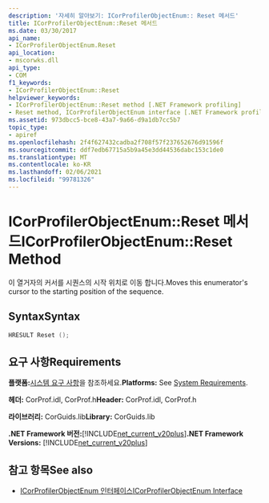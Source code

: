 ```yaml
---
description: '자세히 알아보기: ICorProfilerObjectEnum:: Reset 메서드'
title: ICorProfilerObjectEnum::Reset 메서드
ms.date: 03/30/2017
api_name:
- ICorProfilerObjectEnum.Reset
api_location:
- mscorwks.dll
api_type:
- COM
f1_keywords:
- ICorProfilerObjectEnum::Reset
helpviewer_keywords:
- ICorProfilerObjectEnum::Reset method [.NET Framework profiling]
- Reset method, ICorProfilerObjectEnum interface [.NET Framework profiling]
ms.assetid: 973dbcc5-bce8-43a7-9a66-d9a1db7cc5b7
topic_type:
- apiref
ms.openlocfilehash: 2f4f627432cadba2f708f57f237652676d91596f
ms.sourcegitcommit: ddf7edb67715a5b9a45e3dd44536dabc153c1de0
ms.translationtype: MT
ms.contentlocale: ko-KR
ms.lasthandoff: 02/06/2021
ms.locfileid: "99781326"
---
```

# <a name="icorprofilerobjectenumreset-method"></a><span data-ttu-id="b6c82-103">ICorProfilerObjectEnum::Reset 메서드</span><span class="sxs-lookup"><span data-stu-id="b6c82-103">ICorProfilerObjectEnum::Reset Method</span></span>

<span data-ttu-id="b6c82-104">이 열거자의 커서를 시퀀스의 시작 위치로 이동 합니다.</span><span class="sxs-lookup"><span data-stu-id="b6c82-104">Moves this enumerator's cursor to the starting position of the sequence.</span></span>  
  
## <a name="syntax"></a><span data-ttu-id="b6c82-105">Syntax</span><span class="sxs-lookup"><span data-stu-id="b6c82-105">Syntax</span></span>  
  
```cpp  
HRESULT Reset ();  
```  
  
## <a name="requirements"></a><span data-ttu-id="b6c82-106">요구 사항</span><span class="sxs-lookup"><span data-stu-id="b6c82-106">Requirements</span></span>  

 <span data-ttu-id="b6c82-107">**플랫폼:**[시스템 요구 사항](../../get-started/system-requirements.md)을 참조하세요.</span><span class="sxs-lookup"><span data-stu-id="b6c82-107">**Platforms:** See [System Requirements](../../get-started/system-requirements.md).</span></span>  
  
 <span data-ttu-id="b6c82-108">**헤더:** CorProf.idl, CorProf.h</span><span class="sxs-lookup"><span data-stu-id="b6c82-108">**Header:** CorProf.idl, CorProf.h</span></span>  
  
 <span data-ttu-id="b6c82-109">**라이브러리:** CorGuids.lib</span><span class="sxs-lookup"><span data-stu-id="b6c82-109">**Library:** CorGuids.lib</span></span>  
  
 <span data-ttu-id="b6c82-110">**.NET Framework 버전:**[!INCLUDE[net_current_v20plus](../../../../includes/net-current-v20plus-md.md)]</span><span class="sxs-lookup"><span data-stu-id="b6c82-110">**.NET Framework Versions:** [!INCLUDE[net_current_v20plus](../../../../includes/net-current-v20plus-md.md)]</span></span>  
  
## <a name="see-also"></a><span data-ttu-id="b6c82-111">참고 항목</span><span class="sxs-lookup"><span data-stu-id="b6c82-111">See also</span></span>

- [<span data-ttu-id="b6c82-112">ICorProfilerObjectEnum 인터페이스</span><span class="sxs-lookup"><span data-stu-id="b6c82-112">ICorProfilerObjectEnum Interface</span></span>](icorprofilerobjectenum-interface.md)
